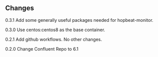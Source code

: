 ## Changes

0.3.1
Add some generally useful packages needed for hopbeat-monitor.

0.3.0
Use centos:centos8 as the base container.

0.2.1
Add github workflows. No other changes.

0.2.0
Change Confluent Repo to 6.1
